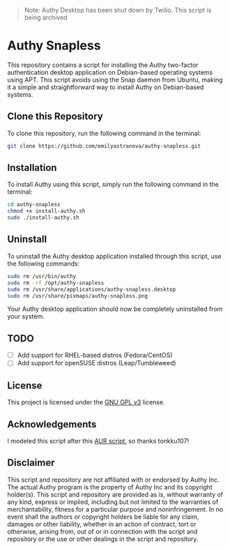 > Note: Authy Desktop has been shut down by Twilio. This script is being archived

# Authy Snapless

This repository contains a script for installing the Authy two-factor authentication desktop application on Debian-based operating systems using APT. This script avoids using the Snap daemon from Ubuntu, making it a simple and straightforward way to install Authy on Debian-based systems.

## Clone this Repository

To clone this repository, run the following command in the terminal:

```bash
git clone https://github.com/emilyastranova/authy-snapless.git
```

## Installation

To install Authy using this script, simply run the following command in the terminal:

```bash
cd authy-snapless
chmod +x install-authy.sh
sudo ./install-authy.sh
```

## Uninstall

To uninstall the Authy desktop application installed through this script, use the following commands:

```bash
sudo rm /usr/bin/authy
sudo rm -rf /opt/authy-snapless
sudo rm /usr/share/applications/authy-snapless.desktop
sudo rm /usr/share/pixmaps/authy-snapless.png
```

Your Authy desktop application should now be completely uninstalled from your system.

## TODO

- [ ] Add support for RHEL-based distros (Fedora/CentOS)
- [ ] Add support for openSUSE distros (Leap/Tumbleweed)

## License

This project is licensed under the [GNU GPL v3](https://www.gnu.org/licenses/gpl-faq.en.html) license.

## Acknowledgements

I modeled this script after this [AUR script](https://aur.archlinux.org/packages/authy), so thanks tonkku107!

## Disclaimer

This script and repository are not affiliated with or endorsed by Authy Inc. The actual Authy program is the property of Authy Inc and its copyright holder(s). This script and repository are provided as is, without warranty of any kind, express or implied, including but not limited to the warranties of merchantability, fitness for a particular purpose and noninfringement. In no event shall the authors or copyright holders be liable for any claim, damages or other liability, whether in an action of contract, tort or otherwise, arising from, out of or in connection with the script and repository or the use or other dealings in the script and repository.

